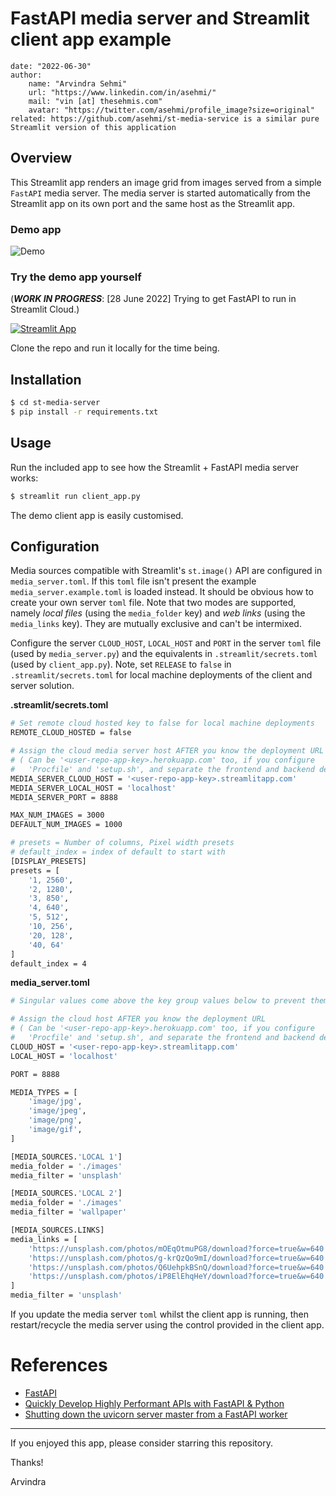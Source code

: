 # FastAPI media server and Streamlit client app example

    date: "2022-06-30"
    author:
        name: "Arvindra Sehmi"
        url: "https://www.linkedin.com/in/asehmi/"
        mail: "vin [at] thesehmis.com"
        avatar: "https://twitter.com/asehmi/profile_image?size=original"
    related: https://github.com/asehmi/st-media-service is a similar pure Streamlit version of this application

## Overview

This Streamlit app renders an image grid from images served from a simple `FastAPI` media server. The media server is started automatically from the Streamlit app on its own port and the same host as the Streamlit app.

### Demo app

![Demo](./images/st-media-server-demo.gif)

### Try the demo app yourself

(_**WORK IN PROGRESS**_: [28 June 2022] Trying to get FastAPI to run in Streamlit Cloud.)

[![Streamlit App](https://static.streamlit.io/badges/streamlit_badge_black_white.svg)](#)

 Clone the repo and run it locally for the time being.

## Installation

```bash
$ cd st-media-server
$ pip install -r requirements.txt
```

## Usage

Run the included app to see how the Streamlit + FastAPI media server works:

```bash
$ streamlit run client_app.py
```

The demo client app is easily customised.

## Configuration

Media sources compatible with Streamlit's `st.image()` API are configured in `media_server.toml`. If this `toml` file isn't present the example `media_server.example.toml` is loaded instead. It should be obvious how to create your own server `toml` file. Note that two modes are supported, namely _local files_ (using the `media_folder` key) and _web links_ (using the `media_links` key). They are mutually exclusive and can't be intermixed.

Configure the server `CLOUD_HOST`, `LOCAL_HOST` and `PORT` in the server `toml` file (used by `media_server.py`) and the equivalents in `.streamlit/secrets.toml` (used by `client_app.py`). Note, set `RELEASE` to `false` in `.streamlit/secrets.toml` for local machine deployments of the client and server solution.

**.streamlit/secrets.toml**

```bash
# Set remote cloud hosted key to false for local machine deployments
REMOTE_CLOUD_HOSTED = false

# Assign the cloud media server host AFTER you know the deployment URL via management console
# ( Can be '<user-repo-app-key>.herokuapp.com' too, if you configure
#   'Procfile' and 'setup.sh', and separate the frontend and backend deployments )
MEDIA_SERVER_CLOUD_HOST = '<user-repo-app-key>.streamlitapp.com'
MEDIA_SERVER_LOCAL_HOST = 'localhost'
MEDIA_SERVER_PORT = 8888

MAX_NUM_IMAGES = 3000
DEFAULT_NUM_IMAGES = 1000

# presets = Number of columns, Pixel width presets
# default_index = index of default to start with
[DISPLAY_PRESETS]
presets = [
    '1, 2560',
    '2, 1280',
    '3, 850',
    '4, 640',
    '5, 512',
    '10, 256',
    '20, 128',
    '40, 64'
]
default_index = 4
```

**media_server.toml**

```bash
# Singular values come above the key group values below to prevent them combining

# Assign the cloud host AFTER you know the deployment URL
# ( Can be '<user-repo-app-key>.herokuapp.com' too, if you configure
#   'Procfile' and 'setup.sh', and separate the frontend and backend deployments )
CLOUD_HOST = '<user-repo-app-key>.streamlitapp.com'
LOCAL_HOST = 'localhost'

PORT = 8888

MEDIA_TYPES = [
    'image/jpg',
    'image/jpeg',
    'image/png',
    'image/gif',
]

[MEDIA_SOURCES.'LOCAL 1']
media_folder = './images'
media_filter = 'unsplash'

[MEDIA_SOURCES.'LOCAL 2']
media_folder = './images'
media_filter = 'wallpaper'

[MEDIA_SOURCES.LINKS]
media_links = [
    'https://unsplash.com/photos/mOEqOtmuPG8/download?force=true&w=640',
    'https://unsplash.com/photos/g-krQzQo9mI/download?force=true&w=640',
    'https://unsplash.com/photos/Q6UehpkBSnQ/download?force=true&w=640',
    'https://unsplash.com/photos/iP8ElEhqHeY/download?force=true&w=640',
]
media_filter = 'unsplash'
```

If you update the media server `toml` whilst the client app is running, then restart/recycle the media server using the control provided in the client app.

# References

- [FastAPI](https://fastapi.tiangolo.com/)
- [Quickly Develop Highly Performant APIs with FastAPI & Python](https://livecodestream.dev/post/quickly-develop-highly-performant-apis-with-fastapi-python/)
- [Shutting down the uvicorn server master from a FastAPI worker](https://github.com/tiangolo/fastapi/issues/1509)

---

If you enjoyed this app, please consider starring this repository.

Thanks!

Arvindra